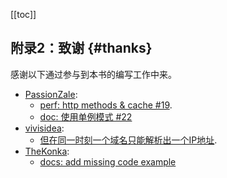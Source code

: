 [[toc]]

## 附录2：致谢 {#thanks}

感谢以下通过参与到本书的编写工作中来。

- [PassionZale](https://github.com/PassionZale):
  - [perf: http methods & cache #19](https://github.com/Yakima-Teng/memo/pull/19).
  - [doc: 使用单例模式 #22](https://github.com/Yakima-Teng/memo/pull/22)
- [vivisidea](https://github.com/vivisidea):
  - [但在同一时刻一个域名只能解析出一个IP地址](https://github.com/Yakima-Teng/memo/issues/20).
- [TheKonka](https://github.com/TheKonka):
  - [docs: add missing code example](https://github.com/Yakima-Teng/memo/pull/23)
